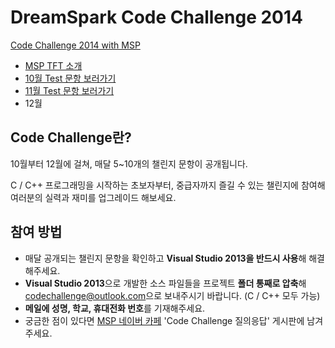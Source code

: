 # DreamSpark Code Challenge 2014

[Code Challenge 2014 with MSP](http://www.microsoft.com/ko-kr/events/2014/dreamsparkmvaproject/codechallenge/)

- [MSP TFT 소개](http://www.microsoft.com/ko-kr/events/2014/dreamsparkmvaproject/codechallenge/#MSP)
- [10월 Test 문항 보러가기](http://cafe.naver.com/mspforever/2403)
- [11월 Test 문항 보러가기](http://cafe.naver.com/mspforever/2586)
- 12월

## Code Challenge란?

10월부터 12월에 걸쳐, 매달 5~10개의 챌린지 문항이 공개됩니다.

C / C++ 프로그래밍을 시작하는 초보자부터, 중급자까지 즐길 수 있는 챌린지에 참여해 여러분의 실력과 재미를 업그레이드 해보세요.

## 참여 방법

- 매달 공개되는 챌린지 문항을 확인하고 **Visual Studio 2013을 반드시 사용**해 해결해주세요.
- **Visual Studio 2013**으로 개발한 소스 파일들을 프로젝트 **폴더 통째로 압축**해 <codechallenge@outlook.com>으로 보내주시기 바랍니다. (C / C++ 모두 가능)
- **메일에 성명, 학교, 휴대전화 번호**를 기재해주세요.
- 궁금한 점이 있다면 [MSP 네이버 카페](http://cafe.naver.com/mspforever) 'Code Challenge 질의응답' 게시판에 남겨주세요.
